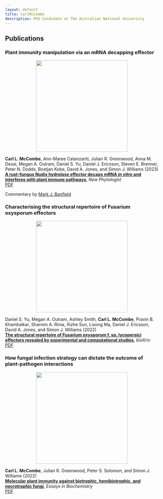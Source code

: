 ```yaml
---
layout: default
title: CarlMcCombe
description: PhD Candidate at The Australian National University
---
```


## Publications

### Plant immunity manipulation via an mRNA decapping effector
<p align="center">
	<img src="https://carl-mccombe.github.io/assets/images/Fig3_AvrM14.jpg" height="300">
</p>

**Carl L. McCombe**, Ann-Maree Catanzariti, Julian R. Greenwood, Anna M. Desai, Megan A. Outram, Daniel S. Yu, Daniel J. Ericsson, Steven E. Brenner, Peter N. Dodds, Bostjan Kobe, David A. Jones, and Simon J. Williams (2023)<br>
**[A rust-fungus Nudix hydrolase effector decaps mRNA _in vitro_ and interferes with plant immune pathways](https://doi.org/10.1111/nph.18727)**, _New Phytologist_<br>
[PDF](/assets/papers/Mccombe_2023.pdf)

Commentary by [Mark J. Banfield](https://doi.org/10.1111/nph.18921)

### Characterising the structural repertoire of Fusarium oxysporum effectors
<p align="center">
<img src="https://carl-mccombe.github.io/assets/images/F3.jpg" height="300">
</p>

Daniel S. Yu, Megan A. Outram, Ashley Smith, **Carl L. McCombe**, Pravin B.
Khambalkar, Sharmin A. Rima, Xizhe Sun, Lisong Ma, Daniel J. Ericsson, David A.
Jones, and Simon J. Williams (2022)<br>
**[The structural repertoire of Fusarium oxysporum f. sp. lycopersici effectors revealed by experimental and computational studies](https://doi.org/10.1101/2021.12.14.472499)**, _bioXriv_<br>
[PDF](/assets/papers/Yu_2022.pdf)

### How fungal infection strategy can dictate the outcome of plant-pathogen interactions
<p align="center">
<img src="https://carl-mccombe.github.io/assets/images/review_fig.jpg" height="300">
</p>

**Carl L. McCombe**, Julian R. Greenwood, Peter S. Solomon, and Simon J. Williams (2022)<br>
**[Molecular plant immunity against biotrophic, hemibiotrophic, and necrotrophic fungi](https://doi.org/10.1042/EBC20210073)**, _Essays in Biochemistry_<br>
[PDF](/assets/papers/Mccombe_2022.pdf)
